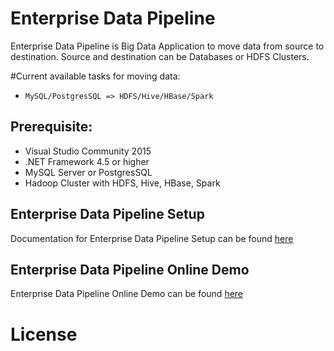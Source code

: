 # Enterprise Data Pipeline
Enterprise Data Pipeline is Big Data Application to move data from source to destination. Source and destination can be Databases or HDFS Clusters.

#Current available tasks for moving data:
- ```MySQL/PostgresSQL => HDFS/Hive/HBase/Spark```

## Prerequisite:
- Visual Studio Community 2015
- .NET Framework 4.5 or higher
- MySQL Server or PostgresSQL
- Hadoop Cluster with HDFS, Hive, HBase, Spark


## Enterprise Data Pipeline Setup
Documentation for Enterprise Data Pipeline Setup can be found [here]()


## Enterprise Data Pipeline Online Demo 
Enterprise Data Pipeline Online Demo can be found [here](http://142.0.252.93/sv4udatapipeline)


# License
